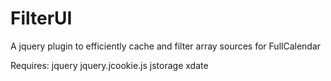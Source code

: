 FilterUI
====

A jquery plugin to efficiently cache and filter array sources for FullCalendar

Requires:
jquery
jquery.jcookie.js
jstorage
xdate